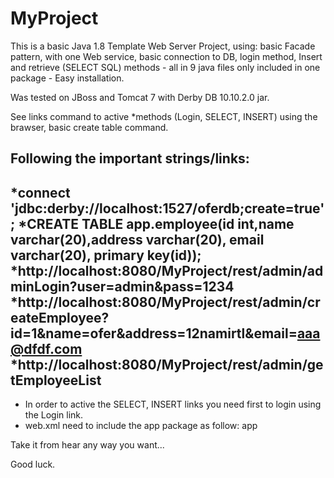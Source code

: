 # MyProject
This is a basic Java 1.8 Template Web Server Project, using: basic Facade pattern, with one Web service, basic connection to DB, login method, Insert and retrieve (SELECT SQL) methods - all in 9 java files only included in one package - Easy installation.

Was tested on JBoss and Tomcat 7 with Derby DB 10.10.2.0 jar.

See links command to active *methods (Login, SELECT, INSERT) using the brawser, basic create table command.

Following the important strings/links:
-------------------------------------
 *connect 'jdbc:derby://localhost:1527/oferdb;create=true';
 *CREATE TABLE app.employee(id int,name varchar(20),address varchar(20), email varchar(20), primary key(id));
 *http://localhost:8080/MyProject/rest/admin/adminLogin?user=admin&pass=1234
 *http://localhost:8080/MyProject/rest/admin/createEmployee?id=1&name=ofer&address=12namirtl&email=aaa@dfdf.com
 *http://localhost:8080/MyProject/rest/admin/getEmployeeList
------------------------------------- 
 * In order to active the SELECT, INSERT links you need first to login using the Login link.
 * web.xml need to include the app package as follow: <param-value>app</param-value>

Take it from hear any way you want...

Good luck.
